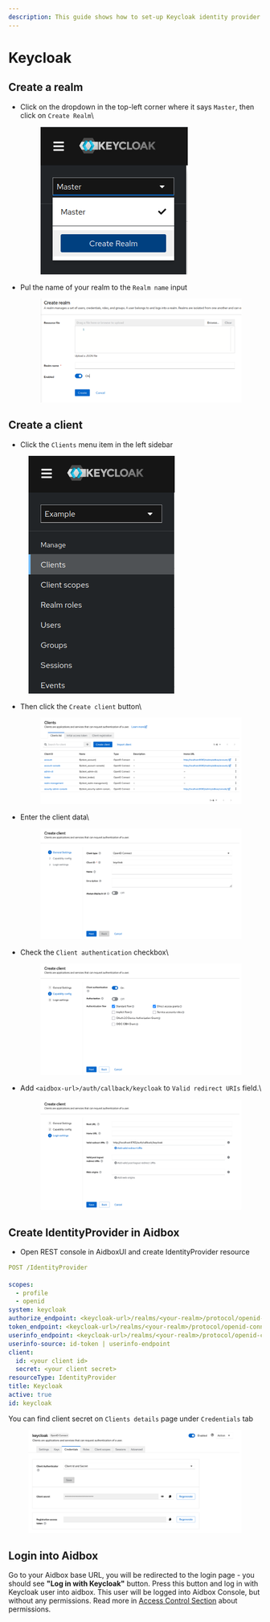 ```yaml
---
description: This guide shows how to set-up Keycloak identity provider with Aidbox
---
```


# Keycloak

## Create a realm

*   Click on the dropdown in the top-left corner where it says `Master`, then click on `Create Realm`\\

    <figure><img src="../../../../.gitbook/assets/image (1) (1) (2) (1).png" alt=""><figcaption></figcaption></figure>
*   Pul the name of your realm to the `Realm name` input

    <figure><img src="../../../../.gitbook/assets/image (6) (2) (1).png" alt=""><figcaption></figcaption></figure>

## Create a client

* Click the `Clients` menu item in the left sidebar

<figure><img src="../../../../.gitbook/assets/image (8) (1) (1).png" alt=""><figcaption></figcaption></figure>

*   Then click the `Create client` button\\

    <figure><img src="../../../../.gitbook/assets/image (3) (1).png" alt=""><figcaption></figcaption></figure>
*   Enter the client data\\

    <figure><img src="../../../../.gitbook/assets/image (4) (1).png" alt=""><figcaption></figcaption></figure>
*   Check the `Client authentication` checkbox\\

    <figure><img src="../../../../.gitbook/assets/image (5) (1).png" alt=""><figcaption></figcaption></figure>
*   Add `<aidbox-url>/auth/callback/keycloak` to `Valid redirect URIs` field.\\

    <figure><img src="../../../../.gitbook/assets/image (6) (1).png" alt=""><figcaption></figcaption></figure>

## Create IdentityProvider in Aidbox

* Open REST console in AidboxUI and create IdentityProvider resource

```yaml
POST /IdentityProvider

scopes:
  - profile
  - openid
system: keycloak
authorize_endpoint: <keycloak-url>/realms/<your-realm>/protocol/openid-connect/auth
token_endpoint: <keycloak-url>/realms/<your-realm>/protocol/openid-connect/token
userinfo_endpoint: <keycloak-url>/realms/<your-realm>/protocol/openid-connect/userinfo
userinfo-source: id-token | userinfo-endpoint
client:
  id: <your client id>
  secret: <your client secret>
resourceType: IdentityProvider
title: Keycloak
active: true
id: keycloak
```

You can find client secret on `Clients details` page under `Credentials` tab

<figure><img src="../../../../.gitbook/assets/image (7) (1).png" alt=""><figcaption></figcaption></figure>

## Login into Aidbox

Go to your Aidbox base URL, you will be redirected to the login page - you should see **"Log in with Keycloak"** button. Press this button and log in with Keycloak user into aidbox. This user will be logged into Aidbox Console, but without any permissions. Read more in [Access Control Section](../security/) about permissions.
